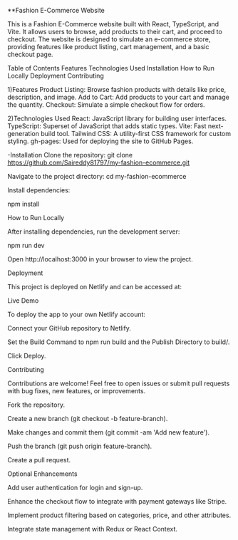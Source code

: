 **Fashion E-Commerce Website

This is a Fashion E-Commerce website built with React, TypeScript, and Vite. It allows users to browse, add products to their cart, and proceed to checkout. The website is designed to simulate an e-commerce store, providing features like product listing, cart management, and a basic checkout page.

Table of Contents
    Features
    Technologies Used
    Installation
    How to Run Locally
    Deployment
    Contributing

1)Features
Product Listing: Browse fashion products with details like price, description, and image.
Add to Cart: Add products to your cart and manage the quantity.
Checkout: Simulate a simple checkout flow for orders.

2)Technologies Used
React: JavaScript library for building user interfaces.
TypeScript: Superset of JavaScript that adds static types.
Vite: Fast next-generation build tool.
Tailwind CSS: A utility-first CSS framework for custom styling.
gh-pages: Used for deploying the site to GitHub Pages.

-Installation
Clone the repository:   git clone https://github.com/Saireddy81797/my-fashion-ecommerce.git

Navigate to the project directory: cd my-fashion-ecommerce

Install dependencies:

npm install

How to Run Locally

After installing dependencies, run the development server:

npm run dev


Open http://localhost:3000
 in your browser to view the project.

Deployment

This project is deployed on Netlify and can be accessed at:

Live Demo

To deploy the app to your own Netlify account:

Connect your GitHub repository to Netlify.

Set the Build Command to npm run build and the Publish Directory to build/.

Click Deploy.

Contributing

Contributions are welcome! Feel free to open issues or submit pull requests with bug fixes, new features, or improvements.

Fork the repository.

Create a new branch (git checkout -b feature-branch).

Make changes and commit them (git commit -am 'Add new feature').

Push the branch (git push origin feature-branch).

Create a pull request.

Optional Enhancements

Add user authentication for login and sign-up.

Enhance the checkout flow to integrate with payment gateways like Stripe.

Implement product filtering based on categories, price, and other attributes.

Integrate state management with Redux or React Context.
